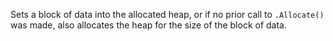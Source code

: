 ﻿Sets a block of data into the allocated heap, or if no prior call to `.Allocate()` was made, also allocates the heap for the size of the block of data.